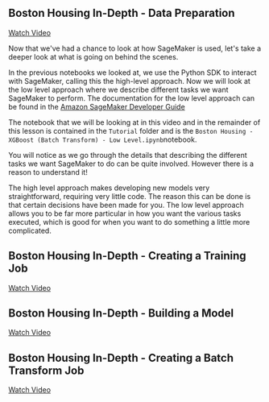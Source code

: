 Boston Housing In-Depth - Data Preparation
---
[Watch Video](https://www.youtube.com/watch?v=TA-Ms7djeL0)

Now that we've had a chance to look at how SageMaker is used, let's take a deeper look at what is going on behind the scenes.

In the previous notebooks we looked at, we use the Python SDK to interact with SageMaker, calling this the high-level approach. Now we will look at the low level approach where we describe different tasks we want SageMaker to perform. The documentation for the low level approach can be found in the [Amazon SageMaker Developer Guide](https://docs.aws.amazon.com/sagemaker/latest/dg/whatis.html)

The notebook that we will be looking at in this video and in the remainder of this lesson is contained in the `Tutorial` folder and is the `Boston Housing - XGBoost (Batch Transform) - Low Level.ipynb`notebook.

You will notice as we go through the details that describing the different tasks we want SageMaker to do can be quite involved. However there is a reason to understand it!

The high level approach makes developing new models very straightforward, requiring very little code. The reason this can be done is that certain decisions have been made for you. The low level approach allows you to be far more particular in how you want the various tasks executed, which is good for when you want to do something a little more complicated.

Boston Housing In-Depth - Creating a Training Job
---

[Watch Video](https://www.youtube.com/watch?v=1CIbWNUSZXo)


Boston Housing In-Depth - Building a Model
---

[Watch Video](https://www.youtube.com/watch?v=JJyVsmcV2M4)

Boston Housing In-Depth - Creating a Batch Transform Job
---

[Watch Video](https://www.youtube.com/watch?v=JwPJMYRl3nw)
